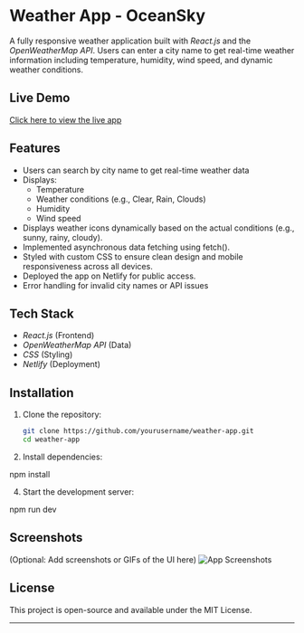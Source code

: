 
# Weather App - OceanSky

A fully responsive weather application built with *React.js* and the *OpenWeatherMap API*. Users can enter a city name to get real-time weather information including temperature, humidity, wind speed, and dynamic weather conditions.




## Live Demo
[Click here to view the live app](https://oceansky-weatherapp.netlify.app/)  




## Features

- Users can search by city name to get real-time weather data
- Displays:
  - Temperature
  - Weather conditions (e.g., Clear, Rain, Clouds)
  - Humidity
  - Wind speed
- Displays weather icons dynamically based on the actual conditions (e.g., sunny, rainy, cloudy).
- Implemented asynchronous data fetching using fetch().
- Styled with custom CSS to ensure clean design and mobile responsiveness across all devices.
- Deployed the app on Netlify for public access.
- Error handling for invalid city names or API issues




## Tech Stack

- *React.js* (Frontend)
- *OpenWeatherMap API* (Data)
- *CSS* (Styling)
- *Netlify* (Deployment)




## Installation

1. Clone the repository:
   ```bash
   git clone https://github.com/yourusername/weather-app.git
   cd weather-app

2. Install dependencies:
   
npm install


4. Start the development server:

npm run dev




## Screenshots

(Optional: Add screenshots or GIFs of the UI here)
![App Screenshots](screenshots/weather_image_1.png)


## License
This project is open-source and available under the MIT License.

---
  












